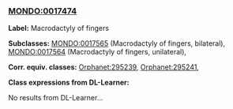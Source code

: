 
### [MONDO:0017474](http://purl.obolibrary.org/obo/MONDO_0017474)
**Label:** Macrodactyly of fingers

**Subclasses:** [MONDO:0017565](http://purl.obolibrary.org/obo/MONDO_0017565) (Macrodactyly of fingers, bilateral), [MONDO:0017564](http://purl.obolibrary.org/obo/MONDO_0017564) (Macrodactyly of fingers, unilateral), 

**Corr. equiv. classes:** [Orphanet:295239](http://www.orpha.net/ORDO/Orphanet_295239), [Orphanet:295241](http://www.orpha.net/ORDO/Orphanet_295241), 

**Class expressions from DL-Learner:**

No results from DL-Learner...



